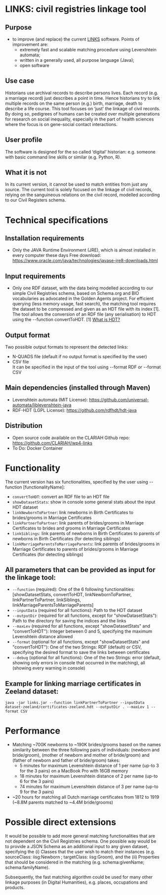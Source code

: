 # LINKS: civil registries linkage tool

## Purpose
- to improve (and replace) the current [LINKS](https://iisg.amsterdam/en/hsn/projects/links) software. Points of improvement are:
    - extremely fast and scalable matching procedure using Levenshtein automata; 
    - written in a generally used, all purpose language (Java);
    - open software

## Use case
Historians use archival records to describe persons lives. Each record (e.g. a marriage record) just describes a point in time. Hence historians try to link multiple records on the same person (e.g.) birth, marriage, death to describe a life course. This tool focuses on ‘just' the linkage of civil records. By doing so, pedigrees of humans can be created over multiple generations for research on social inequality, especially in the part of health sciences where the focus is on gene-social contact interactions.

## User profile
The software is designed for the so called ‘digital’ historian: e.g. someone with basic command line skills or similar (e.g. Python, R).

## What it is not 
In its current version, it cannot be used to match entities from just any source. The current tool is solely focused on the linkage of civil records, relying on the sanguineous relations on the civil record, modelled according to our Civil Registers schema. 


# Technical specifications
## Installation requirements
- Only the JAVA Runtime Environment (JRE), which is almost installed in every computer these days
Free download: https://www.oracle.com/java/technologies/javase-jre8-downloads.html

## Input requirements
- Only one RDF dataset, with the data being modelled according to our simple Civil Registries schema, based on Schema.org and BIO vocabularies as advocated in the Golden Agents project.
For efficient querying (less memory usage, fast search), the matching tool requires the dataset to be compressed and given as an HDT file with its index [1]. The tool allows the conversion of an RDF file (any serialisation) to HDT using the --function convertToHDT.
[1] [What is HDT?](http://www.rdfhdt.org/what-is-hdt/)

## Output format
Two possible output formats to represent the detected links:
- N-QUADS file (default if no output format is specified by the user)
- CSV file  
It can be specified in the input of the tool using --format RDF or --format CSV

## Main dependencies (installed through Maven)
- Levenshtein automata (MIT License): https://github.com/universal-automata/liblevenshtein-java
- RDF-HDT (LGPL License): https://github.com/rdfhdt/hdt-java

## Distribution
- Open source code available on the CLARIAH Github repo: https://github.com/CLARIAH/wp4-links
- To Do: Docker Container

# Functionality
The current version has six functionalities, specified by the user using --function [functionalityName]:
- `convertToHDT`: convert an RDF file to an HDT file
- `showDatasetStats`: show in console some general stats about the input HDT dataset 
- `linkNewbornToPartner`: link newborns in Birth Certificates to brides/grooms in Marriage Certificates
- `linkPartnerToPartner`: link parents of brides/grooms in Marriage Certificates to brides and grooms in Marriage Certificates
- `linkSiblings`: link parents of newborns in Birth Certificates to parents of newborns in Birth Certificates (for detecting siblings)  
- `linkMarriageParentsToMarriageParents`: link parents of brides/grooms in Marriage Certificates to parents of brides/grooms in Marriage Certificates (for detecting siblings)

## All parameters that can be provided as input for the linkage tool:
- `--function` (required): One of the 6 following functionalities: [showDatasetStats, convertToHDT, linkNewbornToPartner, linkPartnerToPartner, linkSiblings, linkMarriageParentsToMarriageParents]
- `--inputData` (required for all functions): Path to the HDT dataset
- `--outputDir` (required for all functions, except for "showDatasetStats"): Path to the directory for saving the indices and the links
- `--maxLev` (required for all functions, except "showDatasetStats" and "convertToHDT"): Integer between 0 and 5, specifying the maximum Levenshtein distance allowed
- `--format` (optional for all functions, except "showDatasetStats" and "convertToHDT"): One of the two Strings: RDF (default) or CSV, specifying the desired format to save the links between certificates 
- `--debug` (optional for all functions): One of the two Strings: error (default, showing only errors in console that occurred in the matching), all (showing every warning in console)


## Example for linking marriage certificates in Zeeland dataset:
```java -jar links.jar --function linkPartnerToPartner --inputData dataset-zeeland/certificates-zeeland.hdt --outputDir . --maxLev 1 --format CSV```


# Performance
- Matching ~700K newborns to ~190K brides/grooms based on the names similarity between the three following pairs of individuals: 
(newborn and bride/groom), (mother of newborn and mother of bride/groom) and (father of newborn and father of bride/groom) takes:
    - 5 minutes for maximum Levenshtein distance of 1 per name (up-to 3 for the 3 pairs) on a MacBook Pro with 16GB memory 
    - 18 minutes for maximum Levenshtein distance of 2 per name (up-to 6 for the 3 pairs)
    - 74 minutes for maximum Levenshtein distance of 3 per name (up-to 9 for the 3 pairs)
- ~20 hours for matching all Dutch marriage certificates from 1812 to 1919 (~8.8M parents matched to ~4.4M bride/grooms)  

# Possible direct extensions
It would be possible to add more general matching functionalities that are not dependent on the Civil Registries schema.
One possible way would be to provide a JSON Schema as an additional input to any given dataset, specifying the (i) Classes that the user wish to match their instances (e.g. sourceClass: iisg:Newborn ; targetClass: iisg:Groom), and the (ii) Properties that should be considered in the matching (e.g. schema:givenName; schema:familyName). 

Subsequently, the fast matching algorithm could be used for many other linkage purposes (in Digital Humanities), e.g. places, occupations and products.





